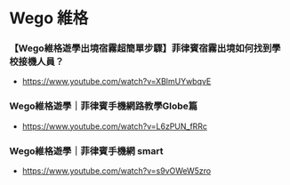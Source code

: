 # Wego 維格


### 【Wego維格遊學出境宿霧超簡單步驟】菲律賓宿霧出境如何找到學校接機人員？

- https://www.youtube.com/watch?v=XBlmUYwbqvE


### Wego維格遊學｜菲律賓手機網路教學Globe篇
- https://www.youtube.com/watch?v=L6zPUN_fRRc


### Wego維格遊學｜菲律賓手機網 smart
- https://www.youtube.com/watch?v=s9vOWeW5zro


